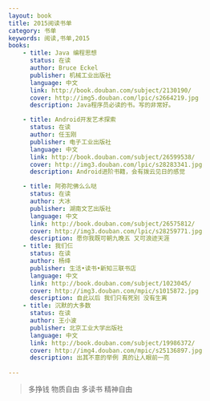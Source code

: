 ```yaml
---
layout: book
title: 2015阅读书单
category: 书单
keywords: 阅读,书单,2015
books: 
    - title: Java 编程思想
      status: 在读
      author: Bruce Eckel
      publisher: 机械工业出版社
      language: 中文
      link: http://book.douban.com/subject/2130190/
      cover: http://img5.douban.com/lpic/s2664219.jpg
      description: Java程序员必读的书。写的非常好。

    - title: Android开发艺术探索
      status: 在读
      author: 任玉刚
      publisher: 电子工业出版社
      language: 中文
      link: http://book.douban.com/subject/26599538/
      cover: http://img3.douban.com/lpic/s28283341.jpg
      description: Android进阶书籍，会有拨云见日的感觉

    - title: 阿弥陀佛么么哒
      status: 在读
      author: 大冰
      publisher: 湖南文艺出版社
      language: 中文
      link: http://book.douban.com/subject/26575812/
      cover: http://img3.douban.com/lpic/s28259771.jpg
      description: 愿你我既可朝九晚五 又可浪迹天涯
    - title: 我们仨
      status: 在读
      author: 杨绛
      publisher: 生活•读书•新知三联书店
      language: 中文
      link: http://book.douban.com/subject/1023045/
      cover: http://img3.douban.com/mpic/s1015872.jpg
      description: 自此以后 我们只有死别 没有生离
    - title: 沉默的大多数
      status: 在读
      author: 王小波
      publisher: 北京工业大学出版社
      language: 中文
      link: http://book.douban.com/subject/19986372/
      cover: http://img4.douban.com/mpic/s25136897.jpg
      description: 出其不意的举例 真的让人眼前一亮
      
---
```



>多挣钱 物质自由 多读书 精神自由
